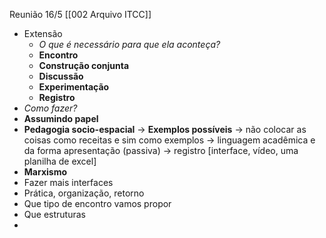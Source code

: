 Reunião 16/5
[[002 Arquivo ITCC]]
- Extensão 
	- *O que é necessário para que ela aconteça?* 
	- **Encontro**
	- **Construção conjunta** 
	- **Discussão** 
	- **Experimentação**
	- **Registro** 
- *Como fazer?* 
- **Assumindo papel** 
- **Pedagogia socio-espacial** -> **Exemplos possíveis** -> não colocar as coisas como receitas e sim como exemplos -> linguagem acadêmica e da forma apresentação (passiva) -> registro [interface, vídeo, uma planilha de excel] 
- **Marxismo** 
- Fazer mais interfaces 
- Prática, organização, retorno 
- Que tipo de encontro vamos propor
- Que estruturas 
- 